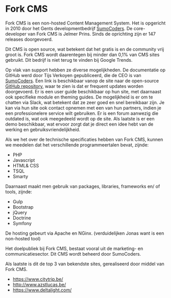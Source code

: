 # Fork CMS

Fork CMS is een non-hosted Content Management System. Het is opgericht in 2010 door het Gents developmentbedrijf [SumoCoders]. De core-developer van Fork CMS is Jelmer Prins. Sinds de oprichting zijn er 147 releases doorgevoerd. 

Dit CMS is open source, wat betekent dat het gratis is en de community vrij groot is. Fork CMS wordt daarentegen bij minder dan 0,1% van CMS sites gebruikt. Dit bedrijf is niet terug te vinden bij Google Trends.

Op vlak van support hebben ze diverse mogelijkheden. De documentatie op GitHub werd door Tijs Verkoyen gepubliceerd, die de CEO is van [SumoCoders]. Een link is beschikbaar vanop de site naar de open-source [GitHub repository], waar te zien is dat er frequent updates worden doorgevoerd. Er is een user guide beschikbaar op hun site, met daarnaast ook specifieke module en theming guides. De mogelijkheid is er om te chatten via Slack, wat betekent dat ze zeer goed en snel bereikbaar zijn. Je kan via hun site ook contact opnemen met een van hun partners, indien je een professionelere service wilt gebruiken. Er is een forum aanwezig die outdated is, wat ook meegedeeld wordt op de site. Als laatste is er een demo beschikbaar, wat ervoor zorgt dat je direct een idee hebt van de werking en gebruiksvriendelijkheid.

Als we het over de technische specificaties hebben van Fork CMS, kunnen we meedelen dat het verschillende programmeertalen bevat, zijnde:
  - PHP
  - Javascript
  - HTML& CSS
  - TSQL
  - Smarty
 
Daarnaast maakt men gebruik van packages, libraries, frameworks en/ of tools, zijnde:
  - Gulp
  - Bootstrap
  - jQuery
  - Doctrine
  - Symfony

De hosting gebeurt via Apache en NGinx. (verduidelijken Jonas want is een non-hosted tool)

Het doelpubliek bij Fork CMS, bestaat vooral uit de marketing- en communicatiesector. Dit CMS wordt beheerd door SumoCoders.

Als laatste is dit de top 3 van bekendste sites, gerealiseerd door middel van Fork CMS.
  - https://www.citytrip.be/
  - http://www.azstlucas.be/
  - https://www.deltalight.com/


   [GitHub repository]: <https://github.com/forkcms/forkcms>
   [sumoCoders]: <https://sumocoders.be>
 
 
